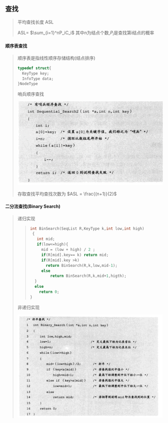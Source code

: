 ## 查找

> 平均查找长度 ASL 
>
> ASL= $\sum_{i=1}^nP_iC_i$  其中n为结点个数,$P_i$是查找第i结点的概率

#### 顺序表查找

> 顺序表是指线性顺序存储结构(结点排序)
>
> ~~~c
> typedef struct{
>   KeyType key;
>   InfoType data;
> }NodeType
> ~~~
>
> 哨兵顺序查找
>
> ![image-20211002222307489](image-20211002222307489.png)
>
> 存取查找平均查找次数为 $ASL = \frac{(n+1)}{2}$

#### 二分法查找(Binary Search)

> 递归实现
>
> > ~~~c
> > int BinSearch(SeqList R,KeyType k,int low,int high)
> >  {
> >    int mid;
> >    if(low<=high){
> >      mid = (low + high) / 2 ;
> >      if(R[mid].key== k) return mid;
> >      if(R[mid].key >k) 
> >        return BinSearch(R,k,low,mid-1);
> >      else 
> >          return BinSearch(R,k,mid+1,higth);
> >   }
> >   else 
> >     return 0;
> > }
> > ~~~
>
> 非递归实现
>
> ![image-20211002223545404](image-20211002223545404-3185348.png)
>
> 



